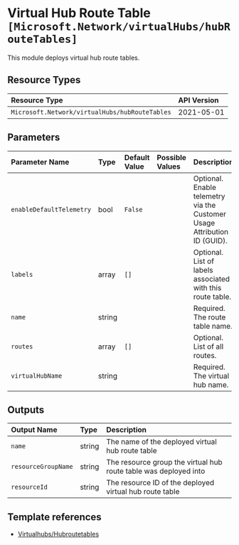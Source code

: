 # Virtual Hub Route Table `[Microsoft.Network/virtualHubs/hubRouteTables]`

This module deploys virtual hub route tables.

## Resource Types

| Resource Type | API Version |
| :-- | :-- |
| `Microsoft.Network/virtualHubs/hubRouteTables` | 2021-05-01 |

## Parameters

| Parameter Name | Type | Default Value | Possible Values | Description |
| :-- | :-- | :-- | :-- | :-- |
| `enableDefaultTelemetry` | bool | `False` |  | Optional. Enable telemetry via the Customer Usage Attribution ID (GUID). |
| `labels` | array | `[]` |  | Optional. List of labels associated with this route table. |
| `name` | string |  |  | Required. The route table name. |
| `routes` | array | `[]` |  | Optional. List of all routes. |
| `virtualHubName` | string |  |  | Required. The virtual hub name. |

## Outputs

| Output Name | Type | Description |
| :-- | :-- | :-- |
| `name` | string | The name of the deployed virtual hub route table |
| `resourceGroupName` | string | The resource group the virtual hub route table was deployed into |
| `resourceId` | string | The resource ID of the deployed virtual hub route table |

## Template references

- [Virtualhubs/Hubroutetables](https://docs.microsoft.com/en-us/azure/templates/Microsoft.Network/2021-05-01/virtualHubs/hubRouteTables)

